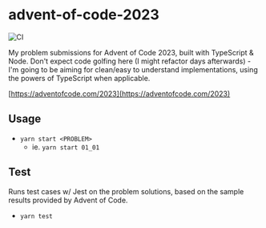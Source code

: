 # advent-of-code-2023
![CI](https://github.com/GriffinLedingham/advent-of-code-2023/actions/workflows/test.yml/badge.svg)

My problem submissions for Advent of Code 2023, built with TypeScript & Node. Don't expect code golfing here (I might refactor days afterwards) - I'm going to be aiming for clean/easy to understand implementations, using the powers of TypeScript when applicable.

[https://adventofcode.com/2023](https://adventofcode.com/2023)

## Usage

- `yarn start <PROBLEM>`
  - ie. `yarn start 01_01`

## Test

Runs test cases w/ Jest on the problem solutions, based on the sample results provided by Advent of Code.

- `yarn test`
